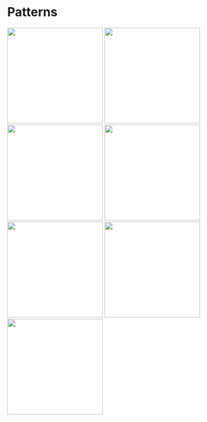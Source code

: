 # Patterns
<img width = '220' height= '220' src = 'https://github.com/rahul-jha-official/Patterns/assets/138975150/fb7a48b7-e5ad-4cb2-81a8-d0193555dc08' />
<img width = '220' height= '220' src = 'https://github.com/rahul-jha-official/Patterns/assets/138975150/ee0d83b6-2d2f-42e0-a40e-e35a61ef487e' />
<img width = '220' height= '220' src = 'https://github.com/rahul-jha-official/Patterns/assets/138975150/e42b3bb7-af12-43c1-89e1-67c92a20cb88' />
<img width = '220' height= '220' src = 'https://github.com/rahul-jha-official/Patterns/assets/138975150/d7174c51-686e-4384-b6d1-d7556e968f81' />
<img width = '220' height= '220' src = 'https://github.com/rahul-jha-official/Patterns/assets/138975150/70c64215-6ddf-491c-b04b-da6cf33408d4' />
<img width = '220' height= '220' src = 'https://github.com/rahul-jha-official/Patterns/assets/138975150/f6da782c-ae35-4253-ac53-e675e04eccea' />
<img width = '220' height= '220' src = 'https://github.com/rahul-jha-official/Patterns/assets/138975150/03252e59-11bd-42a9-a94e-d97b36860678' />
